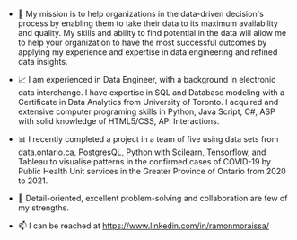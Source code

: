 - :dart: My mission is to help organizations in the data-driven decision's process by enabling them to take their data to its maximum availability and quality. My skills and ability to find potential in the data will allow me to help your organization to have the most successful outcomes by applying my experience and expertise in data engineering and refined data insights.

- :chart_with_upwards_trend: I am experienced in Data Engineer, with a background in electronic data interchange. I have expertise in SQL and Database modeling with a Certificate in Data Analytics from University of Toronto. I acquired and extensive computer programing skills in Python, Java Script, C#, ASP with solid knowledge of HTML5/CSS, API Interactions. 

- :bar_chart: I recently completed a project in a team of five using data sets from data.ontario.ca, PostgresQL, Python with Scilearn, Tensorflow, and Tableau to visualise patterns in the confirmed cases of COVID-19 by Public Health Unit services in the Greater Province of Ontario from 2020 to 2021. 

 - :wrench: Detail-oriented, excellent problem-solving and collaboration are few of my strengths.

- 📫 I can be reached at https://www.linkedin.com/in/ramonmoraissa/ 


<!---
ramonmsa/ramonmsa is a ✨ special ✨ repository because its `README.md` (this file) appears on your GitHub profile.
You can click the Preview link to take a look at your changes.
--->
